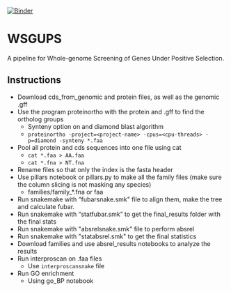 [![Binder](https://mybinder.org/badge_logo.svg)](https://mybinder.org/v2/gh/danielzmbp/wsgups/master)

# WSGUPS
A pipeline for Whole-genome Screening of Genes Under Positive Selection.
## Instructions
* Download cds_from_genomic and protein files, as well as the genomic .gff  
* Use the program proteinortho with the protein and .gff to find the ortholog groups
    * Synteny option on and diamond blast algorithm
    * `proteinortho -project=<project-name> -cpus=<cpu-threads> -p=diamond -synteny *.faa`
* Pool all protein and cds sequences into one file using cat
    * `cat *.faa > AA.faa`
    * `cat *.fna > NT.fna`
* Rename files so that only the index is the fasta header
* Use pillars notebook or pillars.py to make all the family files (make sure the column slicing is not masking any species)
    * families/family_*.fna or faa
* Run snakemake with “fubarsnake.smk" file to align them, make the tree and calculate fubar.
* Run snakemake with “statfubar.smk” to get the final_results folder with the final stats
* Run snakemake with "absrelsnake.smk" file to perform absrel
* Run snakemake with "statabsrel.smk" to get the final statistics
* Download families and use absrel_results notebooks to analyze the results
* Run interproscan on .faa files
    * Use `interproscansnake` file
* Run GO enrichment
    * Using go_BP notebook
